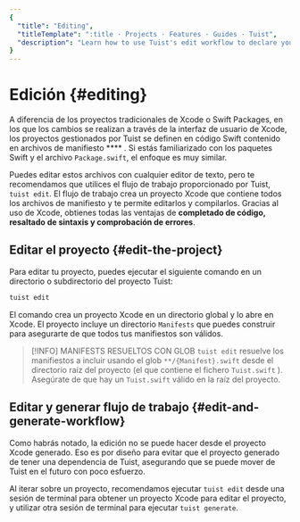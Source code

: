 ```yaml
---
{
  "title": "Editing",
  "titleTemplate": ":title · Projects · Features · Guides · Tuist",
  "description": "Learn how to use Tuist's edit workflow to declare your project leveraging Xcode's build system and editor capabilities."
}
---
```

# Edición {#editing}

A diferencia de los proyectos tradicionales de Xcode o Swift Packages, en los
que los cambios se realizan a través de la interfaz de usuario de Xcode, los
proyectos gestionados por Tuist se definen en código Swift contenido en archivos
de manifiesto **** . Si estás familiarizado con los paquetes Swift y el archivo
`Package.swift`, el enfoque es muy similar.

Puedes editar estos archivos con cualquier editor de texto, pero te recomendamos
que utilices el flujo de trabajo proporcionado por Tuist, `tuist edit`. El flujo
de trabajo crea un proyecto Xcode que contiene todos los archivos de manifiesto
y te permite editarlos y compilarlos. Gracias al uso de Xcode, obtienes todas
las ventajas de **completado de código, resaltado de sintaxis y comprobación de
errores**.

## Editar el proyecto {#edit-the-project}

Para editar tu proyecto, puedes ejecutar el siguiente comando en un directorio o
subdirectorio del proyecto Tuist:

```bash
tuist edit
```

El comando crea un proyecto Xcode en un directorio global y lo abre en Xcode. El
proyecto incluye un directorio `Manifests` que puedes construir para asegurarte
de que todos tus manifiestos son válidos.

> [!INFO] MANIFESTS RESUELTOS CON GLOB `tuist edit` resuelve los manifiestos a
> incluir usando el glob `**/{Manifest}.swift` desde el directorio raíz del
> proyecto (el que contiene el fichero `Tuist.swift` ). Asegúrate de que hay un
> `Tuist.swift` válido en la raíz del proyecto.

## Editar y generar flujo de trabajo {#edit-and-generate-workflow}

Como habrás notado, la edición no se puede hacer desde el proyecto Xcode
generado. Eso es por diseño para evitar que el proyecto generado de tener una
dependencia de Tuist, asegurando que se puede mover de Tuist en el futuro con
poco esfuerzo.

Al iterar sobre un proyecto, recomendamos ejecutar `tuist edit` desde una sesión
de terminal para obtener un proyecto Xcode para editar el proyecto, y utilizar
otra sesión de terminal para ejecutar `tuist generate`.
